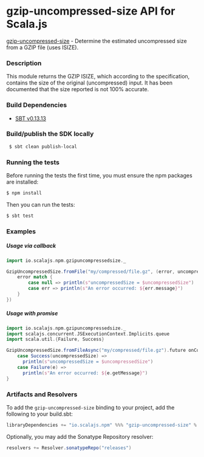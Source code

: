 gzip-uncompressed-size API for Scala.js
================================
[gzip-uncompressed-size](https://www.npmjs.com/package/gzip-uncompressed-size) - Determine the estimated uncompressed size from a GZIP file (uses ISIZE).

### Description

This module returns the GZIP ISIZE, which according to the specification, contains the size of the original 
(uncompressed) input. It has been documented that the size reported is not 100% accurate.

### Build Dependencies

* [SBT v0.13.13](http://www.scala-sbt.org/download.html)

### Build/publish the SDK locally

```bash
 $ sbt clean publish-local
```

### Running the tests

Before running the tests the first time, you must ensure the npm packages are installed:

```bash
$ npm install
```

Then you can run the tests:

```bash
$ sbt test
```

### Examples

##### Usage via callback

```scala
import io.scalajs.npm.gzipuncompressedsize._

GzipUncompressedSize.fromFile("my/compressed/file.gz", (error, uncompressedSize) => {
    error match {
        case null => println(s"uncompressedSize = $uncompressedSize")
        case err => println(s"An error occurred: ${err.message}")
    }
})
```

##### Usage with promise

```scala
import io.scalajs.npm.gzipuncompressedsize._
import scalajs.concurrent.JSExecutionContext.Implicits.queue
import scala.util.{Failure, Success}

GzipUncompressedSize.fromFileAsync("my/compressed/file.gz").future onComplete {
    case Success(uncompressedSize) =>
      println(s"uncompressedSize = $uncompressedSize")
    case Failure(e) =>
      println(s"An error occurred: ${e.getMessage}")
}
```

### Artifacts and Resolvers

To add the `gzip-uncompressed-size` binding to your project, add the following to your build.sbt:  

```sbt
libraryDependencies += "io.scalajs.npm" %%% "gzip-uncompressed-size" % "0.4.0-pre5"
```

Optionally, you may add the Sonatype Repository resolver:

```sbt   
resolvers += Resolver.sonatypeRepo("releases") 